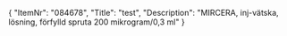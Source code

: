 {
  "ItemNr": "084678",
  "Title": "test",
  "Description": "MIRCERA, inj-vätska, lösning, förfylld spruta 200 mikrogram/0,3 ml"
}